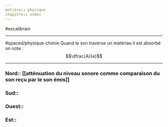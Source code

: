 ```yaml
---
matière:: physique
chapitre:: ondes
---
```

#excalibrain 
___
#spaced/physique-chimie 
Quand le son traverse un matériau il est absorbé on note :
$$\dfrac{A}{e}$$

---
### Nord:: [[atténuation du niveau sonore comme comparaison du son reçu par le son émis]]
### Sud:: 
### Ouest:: 
### Est:: 